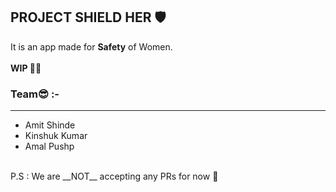 ## PROJECT SHIELD HER 🛡

It is an app made for **Safety** of Women.
</br>
</br>
**WIP 👷‍♂️**

### Team😎 :-
---
<ul>
<li>Amit Shinde</li>
<li>Kinshuk Kumar</li>
<li>Amal Pushp</li>
</ul>
</br>
P.S : We are __NOT__ accepting any PRs for now 🚫
